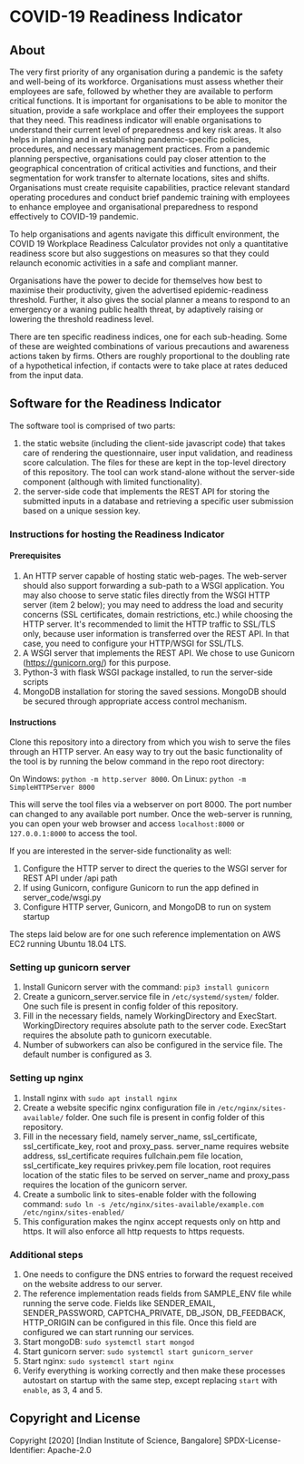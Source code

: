 # COVID-19 Readiness Indicator

## About

The very first priority of any organisation during a  pandemic is the safety and well-being of its workforce. Organisations  must assess whether their employees are safe, followed by whether  they are available to perform critical functions. It is important for  organisations to be able to monitor the situation, provide a safe  workplace and offer their employees the support that they need. This  readiness indicator will enable organisations to understand their  current level of preparedness and key risk areas. It also helps in  planning and in establishing pandemic-specific policies, procedures, and  necessary management practices. From a pandemic planning perspective, organisations could pay closer attention to the geographical concentration of critical activities and functions, and  their segmentation for  work transfer to alternate locations, sites and shifts.  Organisations must create requisite capabilities, practice relevant  standard operating procedures and conduct brief pandemic training  with employees to enhance employee and organisational preparedness to  respond  effectively to COVID-19 pandemic.               

To help organisations and agents navigate this difficult  environment, the COVID 19 Workplace Readiness Calculator provides not  only a quantitative readiness score but also suggestions on  measures so that they could relaunch economic activities in a safe and  compliant manner.            

Organisations have the power to decide for themselves how best to maximise their productivity, given the advertised  epidemic-readiness threshold. Further, it also gives the social planner a  means to respond to an emergency or a waning public health threat, by  adaptively raising or lowering the threshold readiness level.                

There are ten specific readiness indices, one for each  sub-heading. Some of these are weighted combinations of  various precautions and awareness actions taken by firms. Others are roughly proportional to the doubling rate of a hypothetical infection, if contacts were to take place at rates  deduced from the input data.

## Software for the Readiness Indicator

The software tool is comprised of two parts: 

1. the static website (including the client-side javascript code) that takes care of rendering the questionnaire, user input validation, and readiness score calculation. The files for these are kept in the top-level directory of this repository. The tool can work stand-alone without the server-side component (although with limited functionality).
2. the server-side code that implements the REST API for storing the submitted inputs in a database and retrieving a specific user submission based on a unique session key.

### Instructions for hosting the Readiness Indicator

#### Prerequisites

1. An HTTP server capable of hosting static web-pages. The web-server should also support forwarding a sub-path to a WSGI application. You may also choose to serve static files directly from the WSGI HTTP server (item 2 below); you may need to address the load and security concerns (SSL certificates, domain restrictions, etc.) while choosing the HTTP server. It's recommended to limit the HTTP traffic to SSL/TLS only, because user information is transferred over the REST API. In that case, you need to configure your HTTP/WSGI for SSL/TLS.
2. A WSGI server that implements the REST API. We chose to use Gunicorn (https://gunicorn.org/) for this purpose.
3. Python-3 with flask WSGI package installed, to run the server-side scripts
4. MongoDB installation for storing the saved sessions. MongoDB should be secured through appropriate access control mechanism.

#### Instructions

Clone this repository into a directory from which you wish to serve the files through an HTTP server. An easy way to try out the basic functionality of the tool is by running the below command in the repo root directory:

On Windows: `python -m http.server 8000`. On Linux:   `python -m SimpleHTTPServer 8000`

This will serve the tool files via a webserver on port 8000. The port  number can changed to any available port number. Once the web-server is running, you can open your web browser and access `localhost:8000` or `127.0.0.1:8000` to access the tool.

If you are interested in the server-side functionality as well:

1. Configure the HTTP server to direct the queries to the WSGI server for REST API under /api path
2. If using Gunicorn, configure Gunicorn to run the app defined in server_code/wsgi.py
3. Configure HTTP server, Gunicorn, and MongoDB to run on system startup

The steps laid below are for one such reference implementation on AWS EC2 running Ubuntu 18.04 LTS. 

### Setting up gunicorn server

1. Install Gunicorn server with the command: `pip3 install gunicorn`
2. Create a gunicorn_server.service file in `/etc/systemd/system/` folder. One such file is present in config folder of this repository. 
3. Fill in the necessary fields, namely WorkingDirectory and ExecStart. WorkingDirectory requires absolute path to the server code. ExecStart requires the absolute path to gunicorn executable.
4. Number of subworkers can also be configured in the service file. The default number is configured as 3.  

### Setting up nginx
1. Install nginx with `sudo apt install nginx`
2. Create a website specific nginx configuration file in `/etc/nginx/sites-available/` folder. One such file is present in config folder of this repository. 
3. Fill in the necessary field, namely server_name, ssl_certificate, ssl_certificate_key, root and proxy_pass. server_name requires website address, ssl_certificate requires fullchain.pem file location, ssl_certificate_key requires privkey.pem file location, root requires location of the static files to be served on server_name and proxy_pass requires the location of the gunicorn server.
4. Create a sumbolic link to sites-enable folder with the following command: `sudo ln -s /etc/nginx/sites-available/example.com /etc/nginx/sites-enabled/`
5. This configuration makes the nginx accept requests only on http and https. It will also enforce all http requests to https requests.

### Additional steps
1. One needs to configure the DNS entries to forward the request received on the website address to our server.
2. The reference implementation reads fields from SAMPLE_ENV file while running the serve code. Fields like SENDER_EMAIL, SENDER_PASSWORD, CAPTCHA_PRIVATE, DB_JSON, DB_FEEDBACK, HTTP_ORIGIN can be configured in this file. Once this field are configured we can start running our services.
3. Start mongoDB: `sudo systemctl start mongod`
4. Start gunicorn server: `sudo systemctl start gunicorn_server`
5. Start nginx: `sudo systemctl start nginx`
6. Verify everything is working correctly and then make these processes autostart on startup with the same step, except replacing `start` with `enable`, as 3, 4 and 5.

## Copyright and License
Copyright [2020] [Indian Institute of Science, Bangalore]
SPDX-License-Identifier: Apache-2.0
